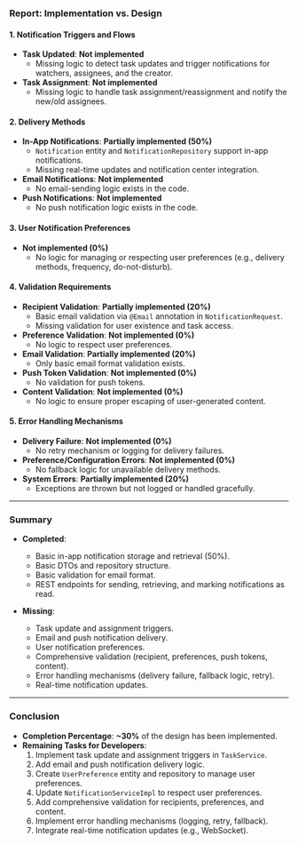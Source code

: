 ### **Report: Implementation vs. Design**

#### **1. Notification Triggers and Flows**
- **Task Updated**: **Not implemented**
    - Missing logic to detect task updates and trigger notifications for watchers, assignees, and the creator.
- **Task Assignment**: **Not implemented**
    - Missing logic to handle task assignment/reassignment and notify the new/old assignees.

#### **2. Delivery Methods**
- **In-App Notifications**: **Partially implemented (50%)**
    - `Notification` entity and `NotificationRepository` support in-app notifications.
    - Missing real-time updates and notification center integration.
- **Email Notifications**: **Not implemented**
    - No email-sending logic exists in the code.
- **Push Notifications**: **Not implemented**
    - No push notification logic exists in the code.

#### **3. User Notification Preferences**
- **Not implemented (0%)**
    - No logic for managing or respecting user preferences (e.g., delivery methods, frequency, do-not-disturb).

#### **4. Validation Requirements**
- **Recipient Validation**: **Partially implemented (20%)**
    - Basic email validation via `@Email` annotation in `NotificationRequest`.
    - Missing validation for user existence and task access.
- **Preference Validation**: **Not implemented (0%)**
    - No logic to respect user preferences.
- **Email Validation**: **Partially implemented (20%)**
    - Only basic email format validation exists.
- **Push Token Validation**: **Not implemented (0%)**
    - No validation for push tokens.
- **Content Validation**: **Not implemented (0%)**
    - No logic to ensure proper escaping of user-generated content.

#### **5. Error Handling Mechanisms**
- **Delivery Failure**: **Not implemented (0%)**
    - No retry mechanism or logging for delivery failures.
- **Preference/Configuration Errors**: **Not implemented (0%)**
    - No fallback logic for unavailable delivery methods.
- **System Errors**: **Partially implemented (20%)**
    - Exceptions are thrown but not logged or handled gracefully.

---

### **Summary**
- **Completed**:
    - Basic in-app notification storage and retrieval (50%).
    - Basic DTOs and repository structure.
    - Basic validation for email format.
    - REST endpoints for sending, retrieving, and marking notifications as read.

- **Missing**:
    - Task update and assignment triggers.
    - Email and push notification delivery.
    - User notification preferences.
    - Comprehensive validation (recipient, preferences, push tokens, content).
    - Error handling mechanisms (delivery failure, fallback logic, retry).
    - Real-time notification updates.

---

### **Conclusion**
- **Completion Percentage**: **~30%** of the design has been implemented.
- **Remaining Tasks for Developers**:
    1. Implement task update and assignment triggers in `TaskService`.
    2. Add email and push notification delivery logic.
    3. Create `UserPreference` entity and repository to manage user preferences.
    4. Update `NotificationServiceImpl` to respect user preferences.
    5. Add comprehensive validation for recipients, preferences, and content.
    6. Implement error handling mechanisms (logging, retry, fallback).
    7. Integrate real-time notification updates (e.g., WebSocket).